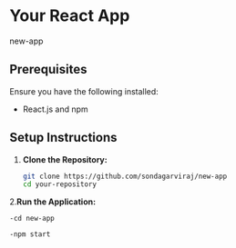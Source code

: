 # Your React App

new-app

## Prerequisites

Ensure you have the following installed:

- React.js and npm

## Setup Instructions

1. **Clone the Repository:**
   ```bash
   git clone https://github.com/sondagarviraj/new-app
   cd your-repository


2.**Run the Application:**   

    -cd new-app

    -npm start
